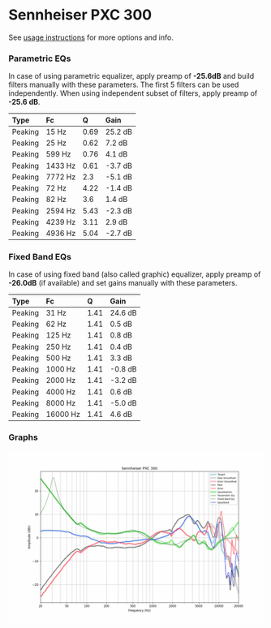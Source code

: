# Sennheiser PXC 300
See [usage instructions](https://github.com/jaakkopasanen/AutoEq#usage) for more options and info.

### Parametric EQs
In case of using parametric equalizer, apply preamp of **-25.6dB** and build filters manually
with these parameters. The first 5 filters can be used independently.
When using independent subset of filters, apply preamp of **-25.6 dB**.

| Type    | Fc      |    Q | Gain    |
|:--------|:--------|:-----|:--------|
| Peaking | 15 Hz   | 0.69 | 25.2 dB |
| Peaking | 25 Hz   | 0.62 | 7.2 dB  |
| Peaking | 599 Hz  | 0.76 | 4.1 dB  |
| Peaking | 1433 Hz | 0.61 | -3.7 dB |
| Peaking | 7772 Hz | 2.3  | -5.1 dB |
| Peaking | 72 Hz   | 4.22 | -1.4 dB |
| Peaking | 82 Hz   | 3.6  | 1.4 dB  |
| Peaking | 2594 Hz | 5.43 | -2.3 dB |
| Peaking | 4239 Hz | 3.11 | 2.9 dB  |
| Peaking | 4936 Hz | 5.04 | -2.7 dB |

### Fixed Band EQs
In case of using fixed band (also called graphic) equalizer, apply preamp of **-26.0dB**
(if available) and set gains manually with these parameters.

| Type    | Fc       |    Q | Gain    |
|:--------|:---------|:-----|:--------|
| Peaking | 31 Hz    | 1.41 | 24.6 dB |
| Peaking | 62 Hz    | 1.41 | 0.5 dB  |
| Peaking | 125 Hz   | 1.41 | 0.8 dB  |
| Peaking | 250 Hz   | 1.41 | 0.4 dB  |
| Peaking | 500 Hz   | 1.41 | 3.3 dB  |
| Peaking | 1000 Hz  | 1.41 | -0.8 dB |
| Peaking | 2000 Hz  | 1.41 | -3.2 dB |
| Peaking | 4000 Hz  | 1.41 | 0.6 dB  |
| Peaking | 8000 Hz  | 1.41 | -5.0 dB |
| Peaking | 16000 Hz | 1.41 | 4.6 dB  |

### Graphs
![](./Sennheiser%20PXC%20300.png)